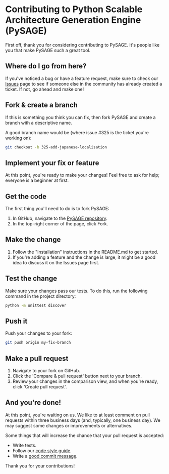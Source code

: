# Contributing to Python Scalable Architecture Generation Engine (PySAGE)

First off, thank you for considering contributing to PySAGE. It's people like you that make PySAGE such a great tool.

## Where do I go from here?

If you've noticed a bug or have a feature request, make sure to check our [Issues](https://github.com/your-username/PySAGE/issues) page to see if someone else in the community has already created a ticket. If not, go ahead and make one!

## Fork & create a branch

If this is something you think you can fix, then fork PySAGE and create a branch with a descriptive name.

A good branch name would be (where issue #325 is the ticket you're working on):

```bash
git checkout -b 325-add-japanese-localisation
```

## Implement your fix or feature

At this point, you're ready to make your changes! Feel free to ask for help; everyone is a beginner at first.

## Get the code

The first thing you'll need to do is to fork PySAGE:

1. In GitHub, navigate to the [PySAGE repository](https://github.com/your-username/PySAGE).
2. In the top-right corner of the page, click Fork.

## Make the change

1. Follow the "Installation" instructions in the README.md to get started.
2. If you're adding a feature and the change is large, it might be a good idea to discuss it on the Issues page first.

## Test the change

Make sure your changes pass our tests. To do this, run the following command in the project directory:

```bash
python -m unittest discover
```

## Push it

Push your changes to your fork:

```bash
git push origin my-fix-branch
```

## Make a pull request

1. Navigate to your fork on GitHub.
2. Click the 'Compare & pull request' button next to your branch.
3. Review your changes in the comparison view, and when you're ready, click 'Create pull request'.

## And you're done!

At this point, you're waiting on us. We like to at least comment on pull requests within three business days (and, typically, one business day). We may suggest some changes or improvements or alternatives.

Some things that will increase the chance that your pull request is accepted:

- Write tests.
- Follow our [code style guide](https://github.com/your-username/PySAGE/wiki/Code-style-guide).
- Write a [good commit message](http://tbaggery.com/2008/04/19/a-note-about-git-commit-messages.html).

Thank you for your contributions!
